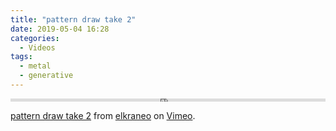 ```yaml
---
title: "pattern draw take 2"
date: 2019-05-04 16:28
categories:
  - Videos
tags:
  - metal
  - generative
---
```


<div style="padding:1% 0 0 0;position:relative;"><iframe src="https://player.vimeo.com/video/351762799?autoplay=1&loop=1" style="position:absolute;top:0;left:0;width:100%;height:100%;" frameborder="0" allow="autoplay; fullscreen" allowfullscreen></iframe></div><script src="https://player.vimeo.com/api/player.js"></script>
<p><a href="https://vimeo.com/351762799">pattern draw take 2</a> from <a href="https://vimeo.com/elkraneo">elkraneo</a> on <a href="https://vimeo.com">Vimeo</a>.</p>